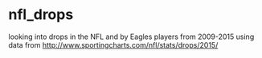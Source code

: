 # nfl_drops
looking into drops in the NFL and by Eagles players from 2009-2015 using data from http://www.sportingcharts.com/nfl/stats/drops/2015/

